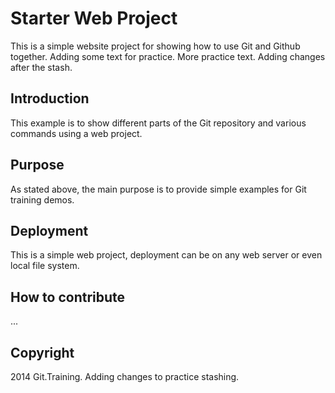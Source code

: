 # Starter Web Project

This is a simple website project for showing how to use Git and Github together. Adding some text for practice. More practice text. Adding changes after the stash.

## Introduction

This example is to show different parts of the Git repository and various commands using a web project.

## Purpose

As stated above, the main purpose is to provide simple examples for Git training demos.

## Deployment

This is a simple web project, deployment can be on any web server or even local file system.

## How to contribute

...

## Copyright

2014 Git.Training. Adding changes to practice stashing.